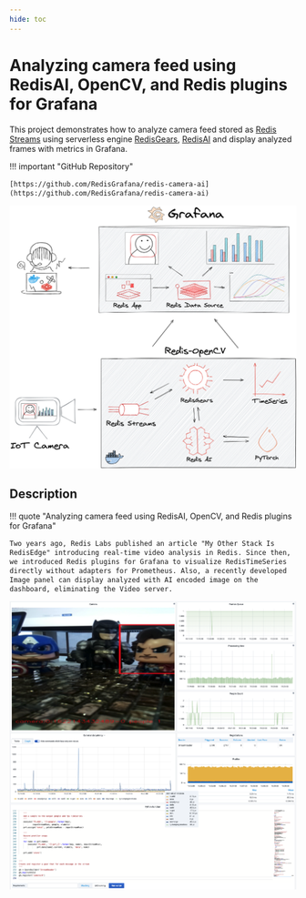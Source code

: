 ```yaml
---
hide: toc
---
```


# Analyzing camera feed using RedisAI, OpenCV, and Redis plugins for Grafana

This project demonstrates how to analyze camera feed stored as [Redis Streams](https://redis.io/topics/streams-intro) using serverless engine [RedisGears](https://oss.redislabs.com/redisgears/), [RedisAI](https://redisai.io/) and display analyzed frames with metrics in Grafana.

!!! important "GitHub Repository"

    [https://github.com/RedisGrafana/redis-camera-ai](https://github.com/RedisGrafana/redis-camera-ai)

![Camera AI](../images/projects/redis-camera-ai.png)

## Description

!!! quote "Analyzing camera feed using RedisAI, OpenCV, and Redis plugins for Grafana"

    Two years ago, Redis Labs published an article "My Other Stack Is RedisEdge" introducing real-time video analysis in Redis. Since then, we introduced Redis plugins for Grafana to visualize RedisTimeSeries directly without adapters for Prometheus. Also, a recently developed Image panel can display analyzed with AI encoded image on the dashboard, eliminating the Video server.

![Camera AI](../images/projects/camera-ai.png)
